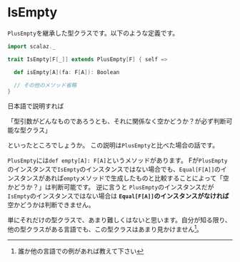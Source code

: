 # IsEmpty

`PlusEmpty`を継承した型クラスです。以下のような定義です。

```scala mdoc:invisible
import scalaz._
```

```scala mdoc:silent
trait IsEmpty[F[_]] extends PlusEmpty[F] { self =>

  def isEmpty[A](fa: F[A]): Boolean

  // その他のメソッド省略
}
```

日本語で説明すれば

「型引数がどんなものであろうとも、それに関係なく空かどうか？が必ず判断可能な型クラス」

といったところでしょうか。
この説明は`PlusEmpty`と比べた場合の話です。

`PlusEmpty`には`def empty[A]: F[A]`というメソッドがあります。
Fが`PlusEmpty`のインスタンスで`IsEmpty`のインスタンスではない場合でも、`Equal[F[A]]`のインスタンスがあれば`empty`メソッドで生成したものと比較することによって「空かどうか？」は判断可能です。
逆に言うと
`PlusEmpty`のインスタンスだが`IsEmpty`のインスタンスではない場合は **`Equal[F[A]]`のインスタンスがなければ** 空かどうかは判断できません。

単にそれだけの型クラスで、あまり難しくはないと思います。自分が知る限り、他の型クラスがある言語でも、この型クラスはあまり見かけません[^other-lang]。


[^other-lang]: 誰か他の言語での例があれば教えて下さい
